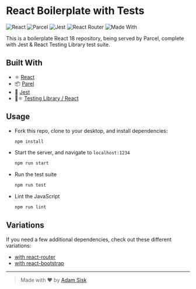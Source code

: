 # React Boilerplate with Tests

![React](https://img.shields.io/badge/React-v18-blue?style=flat) ![Parcel](https://img.shields.io/badge/Parcel-v2-red?style=flat) ![Jest](https://img.shields.io/badge/Jest-v28-green?style=flat) ![React Router](https://img.shields.io/badge/React%20Router-v6-blue?style=flat) ![Made With](https://img.shields.io/badge/Made%20With-Love-red?style=flat)


This is a boilerplate React 18 repository, being served by Parcel, complete with Jest & React Testing Library test suite.

## Built With
- ⚛️  [React](https://reactjs.org/)
- 📦  [Parel](https://parceljs.org/)
- 🧪  [Jest](https://jestjs.io/)
- 🧪⚛️  [Testing Library / React](https://testing-library.com/docs/react-testing-library/setup)

## Usage

- Fork this repo, clone to your desktop, and install dependencies:
  ```sh
  npm install
  ```
- Start the server, and navigate to `localhost:1234`
  ```sh
  npm run start
  ```
- Run the test suite
  ```sh
  npm run test
  ```
- Lint the JavaScript
  ```sh
  npm run lint
  ```

## Variations
If you need a few additional dependencies, check out these different variations:

- [with react-router](https://github.com/CalamityAdam/react-boilerplate/tree/react-router)
- [with react-bootstrap](https://github.com/CalamityAdam/react-boilerplate/tree/react-bootstrap)

---

> Made with ♥️ by [Adam Sisk](https://www.github.com/CalamityAdam)
